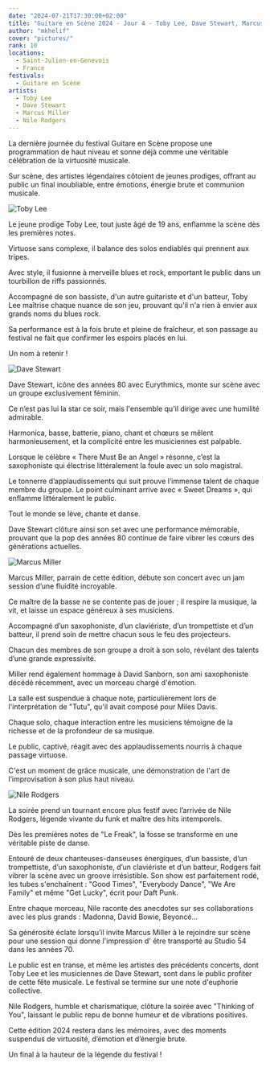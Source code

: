 ```yaml
---
date: "2024-07-21T17:30:00+02:00"
title: "Guitare en Scène 2024 - Jour 4 - Toby Lee, Dave Stewart, Marcus Miller, Nile Rodgers"
author: "mkhelif"
cover: "pictures/"
rank: 10
locations:
  - Saint-Julien-en-Genevois
  - France
festivals:
  - Guitare en Scène
artists:
  - Toby Lee
  - Dave Stewart
  - Marcus Miller
  - Nile Rodgers
---
```


La dernière journée du festival Guitare en Scène propose une programmation de haut niveau et sonne déjà comme une
véritable célébration de la virtuosité musicale.

Sur scène, des artistes légendaires côtoient de jeunes prodiges, offrant au public un final inoubliable, entre émotions,
énergie brute et communion musicale.


![Toby Lee]()

Le jeune prodige Toby Lee, tout juste âgé de 19 ans, enflamme la scène dès les premières notes.

Virtuose sans complexe, il balance des solos endiablés qui prennent aux tripes.

Avec style, il fusionne à merveille blues et rock, emportant le public dans un tourbillon de riffs passionnés.

Accompagné de son bassiste, d'un autre guitariste et d'un batteur, Toby Lee maîtrise chaque nuance de son jeu, prouvant
qu'il n'a rien à envier aux grands noms du blues rock.

Sa performance est à la fois brute et pleine de fraîcheur, et son passage au festival ne fait que confirmer les espoirs
placés en lui.

Un nom à retenir !


![Dave Stewart]()

Dave Stewart, icône des années 80 avec Eurythmics, monte sur scène avec un groupe exclusivement féminin.

Ce n’est pas lui la star ce soir, mais l'ensemble qu'il dirige avec une humilité admirable.

Harmonica, basse, batterie, piano, chant et chœurs se mêlent harmonieusement, et la complicité entre les musiciennes est
palpable.

Lorsque le célèbre « There Must Be an Angel » résonne, c’est la saxophoniste qui électrise littéralement la foule avec
un solo magistral.

Le tonnerre d’applaudissements qui suit prouve l’immense talent de chaque membre du groupe.
Le point culminant arrive avec « Sweet Dreams », qui enflamme littéralement le public.

Tout le monde se lève, chante et danse.

Dave Stewart clôture ainsi son set avec une performance mémorable, prouvant que la pop des années 80 continue de faire
vibrer les cœurs des générations actuelles.


![Marcus Miller]()

Marcus Miller, parrain de cette édition, débute son concert avec un jam session d’une fluidité incroyable.

Ce maître de la basse ne se contente pas de jouer ; il respire la musique, la vit, et laisse un espace généreux à ses
musiciens.

Accompagné d’un saxophoniste, d’un claviériste, d’un trompettiste et d’un batteur, il prend soin de mettre chacun sous
le feu des projecteurs.

Chacun des membres de son groupe a droit à son solo, révélant des talents d’une grande expressivité.

Miller rend également hommage à David Sanborn, son ami saxophoniste décédé récemment, avec un morceau chargé d'émotion.

La salle est suspendue à chaque note, particulièrement lors de l'interprétation de "Tutu", qu'il avait composé pour
Miles Davis.

Chaque solo, chaque interaction entre les musiciens témoigne de la richesse et de la profondeur de sa musique.

Le public, captivé, réagit avec des applaudissements nourris à chaque passage virtuose.

C'est un moment de grâce musicale, une démonstration de l'art de l’improvisation à son plus haut niveau.


![Nile Rodgers]()

La soirée prend un tournant encore plus festif avec l’arrivée de Nile Rodgers, légende vivante du funk et maître des
hits intemporels.

Dès les premières notes de "Le Freak", la fosse se transforme en une véritable piste de danse.

Entouré de deux chanteuses-danseuses énergiques, d’un bassiste, d’un trompettiste, d’un saxophoniste, d’un claviériste
et d’un batteur, Rodgers fait vibrer la scène avec un groove irrésistible.
Son show est parfaitement rodé, les tubes s'enchaînent : "Good Times", "Everybody Dance", "We Are Family" et même "Get
Lucky", écrit pour Daft Punk.

Entre chaque morceau, Nile raconte des anecdotes sur ses collaborations avec les plus grands : Madonna, David Bowie,
Beyoncé...

Sa générosité éclate lorsqu’il invite Marcus Miller à le rejoindre sur scène pour une session qui donne l'impression d'
être transporté au Studio 54 dans les années 70.

Le public est en transe, et même les artistes des précédents concerts, dont Toby Lee et les musiciennes de Dave Stewart,
sont dans le public profiter de cette fête musicale.
Le festival se termine sur une note d'euphorie collective.

Nile Rodgers, humble et charismatique, clôture la soirée avec "Thinking of You", laissant le public repu de bonne humeur
et de vibrations positives.

Cette édition 2024 restera dans les mémoires, avec des moments suspendus de virtuosité, d’émotion et d’énergie brute.

Un final à la hauteur de la légende du festival !
